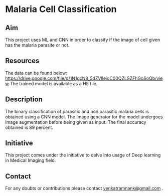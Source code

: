# Malaria Cell Classification

## Aim
This project uses ML and CNN in order to classify if the image of cell given has the malaria parasite or not.

## Resources
The data can be found below:
https://drive.google.com/file/d/1N1gcN8_5dZVlIejoC00QZLSZFhGoSoQb/view
The trained model is available as a H5 file.

## Description 
The binary classification of parasitic and non parasitic malaria cells is obtained using a CNN model. The Image generator for the model undergoes Image augmentation before being given as input. The final accuracy obtained is 89 percent.

## Initiative
This project comes under the initiative to delve into usage of Deep learning in Medical Imaging field.

## Contact
For any doubts or contributions please contact venkatramnank@gmail.com .
